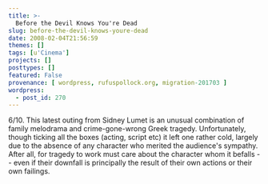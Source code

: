 ```yaml
---
title: >-
  Before the Devil Knows You're Dead
slug: before-the-devil-knows-youre-dead
date: 2008-02-04T21:56:59
themes: []
tags: [u'Cinema']
projects: []
posttypes: []
featured: False
provenance: [ wordpress, rufuspollock.org, migration-201703 ]
wordpress:
  - post_id: 270
---
```


6/10. This latest outing from Sidney Lumet is an unusual combination of family melodrama and crime-gone-wrong Greek tragedy. Unfortunately, though ticking all the boxes (acting, script etc) it left one rather cold, largely due to the absence of any character who merited the audience's sympathy. After all, for tragedy to work must care about the character whom it befalls -- even if their downfall is principally the result of their own actions or their own failings.

